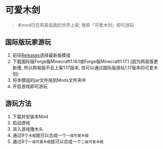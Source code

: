 # 可爱木剑

<!-- 别让网易看到, 这里是我在网易提交内容时违规的内容
1. 网易不让我放链接 (需要自己复制链接才可以访问)
2. 网易说GitHub是违禁词, 所以只能放到这里
本项目的GitHub仓库(就在这里)
-->

> 本mod已在网易版我的世界上架, 搜索「可爱木剑」即可游玩

## 国际版玩家游玩

1. 前往[Releases](https://github.com/chenmy1903/swood/releases)选择最新版模组
2. 下载国际版Forge版Minecraft1.16.1或Forge版Minecraft1.17.1 (因为网易版更新慢, 所以网易版不会上架1.17版本, 但可以通过国际版游玩1.17版本的可爱木剑)
3. 将本模组的jar文件拖到Mods文件夹中
4. 开启游戏即可游玩

## 游玩方法

1. 下载并安装本Mod
2. 启动游戏
3. 进入游戏撸木头
4. 通过9个`木棍`就可以合成一个`一级可爱木棍`
5. 通过9个`一级可爱木棍`就可以合成一个`二级可爱木棍`
